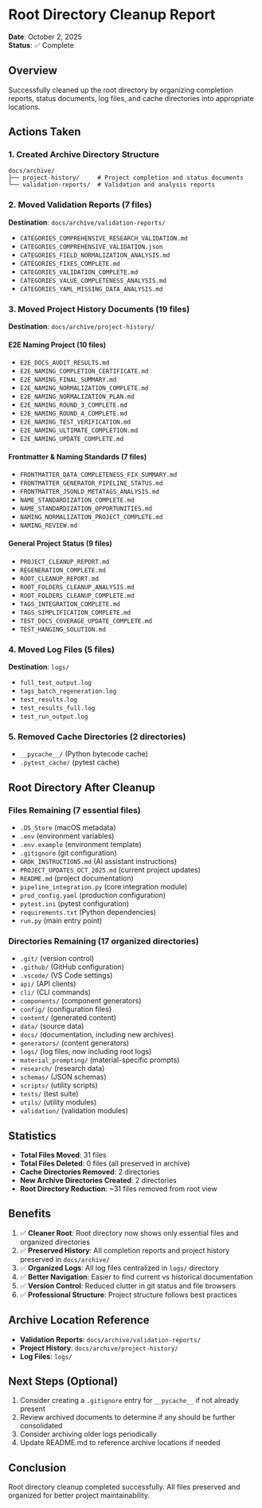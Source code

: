 # Root Directory Cleanup Report
**Date**: October 2, 2025  
**Status**: ✅ Complete

## Overview
Successfully cleaned up the root directory by organizing completion reports, status documents, log files, and cache directories into appropriate locations.

## Actions Taken

### 1. Created Archive Directory Structure
```
docs/archive/
├── project-history/     # Project completion and status documents
└── validation-reports/  # Validation and analysis reports
```

### 2. Moved Validation Reports (7 files)
**Destination**: `docs/archive/validation-reports/`

- `CATEGORIES_COMPREHENSIVE_RESEARCH_VALIDATION.md`
- `CATEGORIES_COMPREHENSIVE_VALIDATION.json`
- `CATEGORIES_FIELD_NORMALIZATION_ANALYSIS.md`
- `CATEGORIES_FIXES_COMPLETE.md`
- `CATEGORIES_VALIDATION_COMPLETE.md`
- `CATEGORIES_VALUE_COMPLETENESS_ANALYSIS.md`
- `CATEGORIES_YAML_MISSING_DATA_ANALYSIS.md`

### 3. Moved Project History Documents (19 files)
**Destination**: `docs/archive/project-history/`

#### E2E Naming Project (10 files)
- `E2E_DOCS_AUDIT_RESULTS.md`
- `E2E_NAMING_COMPLETION_CERTIFICATE.md`
- `E2E_NAMING_FINAL_SUMMARY.md`
- `E2E_NAMING_NORMALIZATION_COMPLETE.md`
- `E2E_NAMING_NORMALIZATION_PLAN.md`
- `E2E_NAMING_ROUND_3_COMPLETE.md`
- `E2E_NAMING_ROUND_4_COMPLETE.md`
- `E2E_NAMING_TEST_VERIFICATION.md`
- `E2E_NAMING_ULTIMATE_COMPLETION.md`
- `E2E_NAMING_UPDATE_COMPLETE.md`

#### Frontmatter & Naming Standards (7 files)
- `FRONTMATTER_DATA_COMPLETENESS_FIX_SUMMARY.md`
- `FRONTMATTER_GENERATOR_PIPELINE_STATUS.md`
- `FRONTMATTER_JSONLD_METATAGS_ANALYSIS.md`
- `NAME_STANDARDIZATION_COMPLETE.md`
- `NAME_STANDARDIZATION_OPPORTUNITIES.md`
- `NAMING_NORMALIZATION_PROJECT_COMPLETE.md`
- `NAMING_REVIEW.md`

#### General Project Status (9 files)
- `PROJECT_CLEANUP_REPORT.md`
- `REGENERATION_COMPLETE.md`
- `ROOT_CLEANUP_REPORT.md`
- `ROOT_FOLDERS_CLEANUP_ANALYSIS.md`
- `ROOT_FOLDERS_CLEANUP_COMPLETE.md`
- `TAGS_INTEGRATION_COMPLETE.md`
- `TAGS_SIMPLIFICATION_COMPLETE.md`
- `TEST_DOCS_COVERAGE_UPDATE_COMPLETE.md`
- `TEST_HANGING_SOLUTION.md`

### 4. Moved Log Files (5 files)
**Destination**: `logs/`

- `full_test_output.log`
- `tags_batch_regeneration.log`
- `test_results.log`
- `test_results_full.log`
- `test_run_output.log`

### 5. Removed Cache Directories (2 directories)
- `__pycache__/` (Python bytecode cache)
- `.pytest_cache/` (pytest cache)

## Root Directory After Cleanup

### Files Remaining (7 essential files)
- `.DS_Store` (macOS metadata)
- `.env` (environment variables)
- `.env.example` (environment template)
- `.gitignore` (git configuration)
- `GROK_INSTRUCTIONS.md` (AI assistant instructions)
- `PROJECT_UPDATES_OCT_2025.md` (current project updates)
- `README.md` (project documentation)
- `pipeline_integration.py` (core integration module)
- `prod_config.yaml` (production configuration)
- `pytest.ini` (pytest configuration)
- `requirements.txt` (Python dependencies)
- `run.py` (main entry point)

### Directories Remaining (17 organized directories)
- `.git/` (version control)
- `.github/` (GitHub configuration)
- `.vscode/` (VS Code settings)
- `api/` (API clients)
- `cli/` (CLI commands)
- `components/` (component generators)
- `config/` (configuration files)
- `content/` (generated content)
- `data/` (source data)
- `docs/` (documentation, including new archives)
- `generators/` (content generators)
- `logs/` (log files, now including root logs)
- `material_prompting/` (material-specific prompts)
- `research/` (research data)
- `schemas/` (JSON schemas)
- `scripts/` (utility scripts)
- `tests/` (test suite)
- `utils/` (utility modules)
- `validation/` (validation modules)

## Statistics
- **Total Files Moved**: 31 files
- **Total Files Deleted**: 0 files (all preserved in archive)
- **Cache Directories Removed**: 2 directories
- **New Archive Directories Created**: 2 directories
- **Root Directory Reduction**: ~31 files removed from root view

## Benefits
1. ✅ **Cleaner Root**: Root directory now shows only essential files and organized directories
2. ✅ **Preserved History**: All completion reports and project history preserved in `docs/archive/`
3. ✅ **Organized Logs**: All log files centralized in `logs/` directory
4. ✅ **Better Navigation**: Easier to find current vs historical documentation
5. ✅ **Version Control**: Reduced clutter in git status and file browsers
6. ✅ **Professional Structure**: Project structure follows best practices

## Archive Location Reference
- **Validation Reports**: `docs/archive/validation-reports/`
- **Project History**: `docs/archive/project-history/`
- **Log Files**: `logs/`

## Next Steps (Optional)
1. Consider creating a `.gitignore` entry for `__pycache__` if not already present
2. Review archived documents to determine if any should be further consolidated
3. Consider archiving older logs periodically
4. Update README.md to reference archive locations if needed

## Conclusion
Root directory cleanup completed successfully. All files preserved and organized for better project maintainability.
